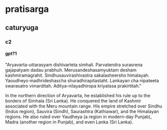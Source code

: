 
# pratisarga
## caturyuga
### c2
#### gpt?1

"Aryavarta-uttarasyam dishivarteta simhali.
Parvatendra surasrena gajapatyam dadau prabhuh.
Merusandeshasamyuktam desham kashmiramagrahit.
Sindhusauvirashivastra sakalasheersho himalayah.
Yaoudheyo madhrideshascha shuradhirapitastaht.
Lankayan cha nipateeta swarasatro vimarditah.
Aditya-nilayadhiropa kriyatasa prakirtitah."

In the northern direction of Aryavarta, he established his rule up to the borders of Simhala (Sri Lanka). He conquered the land of Kashmir associated with the Meru mountain range. His empire stretched over Sindhu (Indus region), Sauvira (Sindh), Saurashtra (Kathiawar), and the Himalayan regions. He also ruled over Yaudheya (a region in modern-day Punjab), Madra (another region in Punjab), and even Lanka (Sri Lanka).